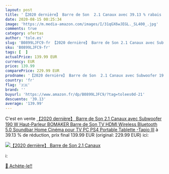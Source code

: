 ```yaml
---
layout: post
title: '【2020 dernière】 Barre de Son  2.1 Canaux avec 39.13 % rabais '
date: 2020-08-15 00:25:34
image: 'https://m.media-amazon.com/images/I/31qGX6wJEGL._SL400_.jpg'
comments: true
category: ofertas
author: 'tole.es'
slug: 'B0899LJFC9-fr 【2020 dernière】 Barre de Son 2.1 Canaux avec Subwoofer 190...'
sku: 'B0899LJFC9-fr'
tags: [  ]
actualPrice: 139.99 EUR
currency: EUR
price: 139.99
comparePrice: 229.99 EUR
prodname: '【2020 dernière】 Barre de Son  2.1 Canaux avec Subwoofer 190 W Haut-Parleur  BOMAKER Barre de Son TV HDMI  Wireless Bluetooth 5.0 Soundbar  Home Cinéma pour TV  PC  PS4  Portable  Tablette -Tapio III'
country: 'fr'
flag: '🇫🇷'
brand: ''
buyurl: 'https://www.amazon.fr/dp/B0899LJFC9/?tag=tolees0d-21'
descuento: '39.13'
average: '139.99'
---
```


C'est en vente [【2020 dernière】 Barre de Son  2.1 Canaux avec Subwoofer 190 W Haut-Parleur  BOMAKER Barre de Son TV HDMI  Wireless Bluetooth 5.0 Soundbar  Home Cinéma pour TV  PC  PS4  Portable  Tablette -Tapio III](https://www.amazon.fr/dp/B0899LJFC9/?tag=tolees0d-21)  à  39.13 % de réduction, prix final  139.99 EUR (original: 229.99 EUR) ici:

[![【2020 dernière】 Barre de Son  2.1 Canaux](https://m.media-amazon.com/images/I/31qGX6wJEGL._SL400_.jpg)](https://www.amazon.fr/dp/B0899LJFC9/?tag=tolees0d-21)

ℹ️:


[🛒 Achète-le!!](https://www.amazon.fr/dp/B0899LJFC9/?tag=tolees0d-21)
